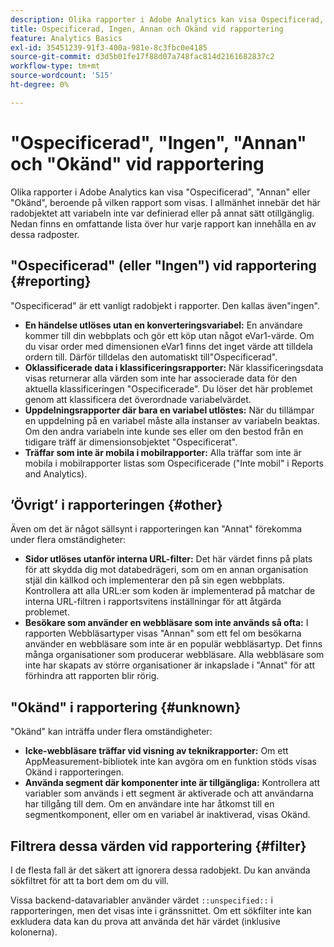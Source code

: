 ```yaml
---
description: Olika rapporter i Adobe Analytics kan visa Ospecificerad, Ingen, Annan eller Okänd, beroende på vilken rapport som visas. I allmänhet innebär det här radobjektet att variabeln inte var definierad eller på annat sätt otillgänglig.
title: Ospecificerad, Ingen, Annan och Okänd vid rapportering
feature: Analytics Basics
exl-id: 35451239-91f3-400a-981e-8c3fbc0e4185
source-git-commit: d3d5b01fe17f88d07a748fac814d2161682837c2
workflow-type: tm+mt
source-wordcount: '515'
ht-degree: 0%

---
```


# &quot;Ospecificerad&quot;, &quot;Ingen&quot;, &quot;Annan&quot; och &quot;Okänd&quot; vid rapportering

Olika rapporter i Adobe Analytics kan visa &quot;Ospecificerad&quot;, &quot;Annan&quot; eller &quot;Okänd&quot;, beroende på vilken rapport som visas. I allmänhet innebär det här radobjektet att variabeln inte var definierad eller på annat sätt otillgänglig. Nedan finns en omfattande lista över hur varje rapport kan innehålla en av dessa radposter.

## &quot;Ospecificerad&quot; (eller &quot;Ingen&quot;) vid rapportering {#reporting}

&quot;Ospecificerad&quot; är ett vanligt radobjekt i rapporter. Den kallas även&quot;ingen&quot;.

* **En händelse utlöses utan en konverteringsvariabel:** En användare kommer till din webbplats och gör ett köp utan något eVar1-värde. Om du visar order med dimensionen eVar1 finns det inget värde att tilldela ordern till. Därför tilldelas den automatiskt till&quot;Ospecificerad&quot;.
* **Oklassificerade data i klassificeringsrapporter:** När klassificeringsdata visas returnerar alla värden som inte har associerade data för den aktuella klassificeringen &quot;Ospecificerade&quot;. Du löser det här problemet genom att klassificera det överordnade variabelvärdet.
* **Uppdelningsrapporter där bara en variabel utlöstes:** När du tillämpar en uppdelning på en variabel måste alla instanser av variabeln beaktas. Om den andra variabeln inte kunde ses eller om den bestod från en tidigare träff är dimensionsobjektet &quot;Ospecificerat&quot;.
* **Träffar som inte är mobila i mobilrapporter:** Alla träffar som inte är mobila i mobilrapporter listas som Ospecificerade (&quot;Inte mobil&quot; i Reports and Analytics).

## ’Övrigt’ i rapporteringen {#other}

Även om det är något sällsynt i rapporteringen kan &quot;Annat&quot; förekomma under flera omständigheter:

* **Sidor utlöses utanför interna URL-filter:** Det här värdet finns på plats för att skydda dig mot databedrägeri, som om en annan organisation stjäl din källkod och implementerar den på sin egen webbplats. Kontrollera att alla URL:er som koden är implementerad på matchar de interna URL-filtren i rapportsvitens inställningar för att åtgärda problemet.
* **Besökare som använder en webbläsare som inte används så ofta:** I rapporten Webbläsartyper visas &quot;Annan&quot; som ett fel om besökarna använder en webbläsare som inte är en populär webbläsartyp. Det finns många organisationer som producerar webbläsare. Alla webbläsare som inte har skapats av större organisationer är inkapslade i &quot;Annat&quot; för att förhindra att rapporten blir rörig.

## &quot;Okänd&quot; i rapportering {#unknown}

&quot;Okänd&quot; kan inträffa under flera omständigheter:

* **Icke-webbläsare träffar vid visning av teknikrapporter:** Om ett AppMeasurement-bibliotek inte kan avgöra om en funktion stöds visas Okänd i rapporteringen.
* **Använda segment där komponenter inte är tillgängliga:** Kontrollera att variabler som används i ett segment är aktiverade och att användarna har tillgång till dem. Om en användare inte har åtkomst till en segmentkomponent, eller om en variabel är inaktiverad, visas Okänd.

## Filtrera dessa värden vid rapportering {#filter}

I de flesta fall är det säkert att ignorera dessa radobjekt. Du kan använda sökfiltret för att ta bort dem om du vill.

Vissa backend-datavariabler använder värdet `::unspecified::` i rapporteringen, men det visas inte i gränssnittet. Om ett sökfilter inte kan exkludera data kan du prova att använda det här värdet (inklusive kolonerna).
